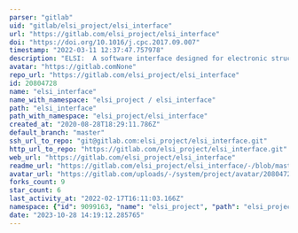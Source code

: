 ```yaml
---
parser: "gitlab"
uid: "gitlab/elsi_project/elsi_interface"
url: "https://gitlab.com/elsi_project/elsi_interface"
doi: "https://doi.org/10.1016/j.cpc.2017.09.007"
timestamp: "2022-03-11 12:37:47.757978"
description: "ELSI:  A software interface designed for electronic structure codes to connect with ELPA, libOMM, PEXSI, EigenExa, SLEPc, NTPoly, BSEPACK, LAPACK, MAGMA, and other solver libraries."
avatar: "https://gitlab.comNone"
repo_url: "https://gitlab.com/elsi_project/elsi_interface"
id: 20804728
name: "elsi_interface"
name_with_namespace: "elsi_project / elsi_interface"
path: "elsi_interface"
path_with_namespace: "elsi_project/elsi_interface"
created_at: "2020-08-28T18:29:11.786Z"
default_branch: "master"
ssh_url_to_repo: "git@gitlab.com:elsi_project/elsi_interface.git"
http_url_to_repo: "https://gitlab.com/elsi_project/elsi_interface.git"
web_url: "https://gitlab.com/elsi_project/elsi_interface"
readme_url: "https://gitlab.com/elsi_project/elsi_interface/-/blob/master/README.md"
avatar_url: "https://gitlab.com/uploads/-/system/project/avatar/20804728/elsi_200629.png"
forks_count: 9
star_count: 6
last_activity_at: "2022-02-17T16:11:03.166Z"
namespace: {"id": 9099163, "name": "elsi_project", "path": "elsi_project", "kind": "group", "full_path": "elsi_project", "parent_id": null, "avatar_url": "/uploads/-/system/group/avatar/9099163/elsi_200629.png", "web_url": "https://gitlab.com/groups/elsi_project"}
date: "2023-10-28 14:19:12.285765"
---
```

